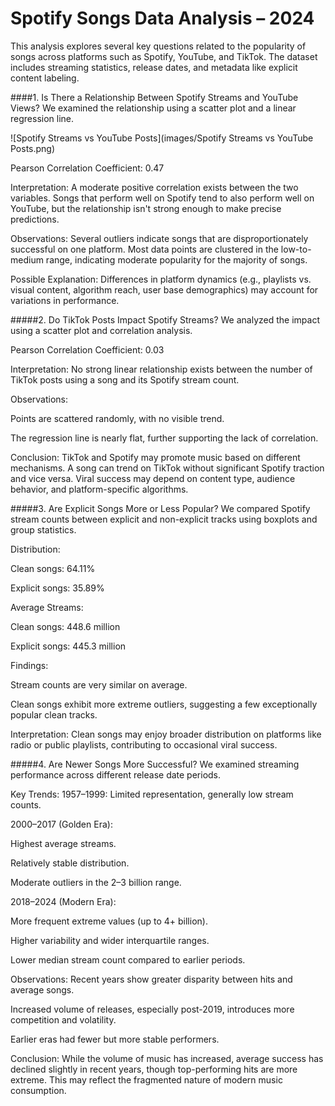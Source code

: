 # Spotify Songs Data Analysis – 2024
 
This analysis explores several key questions related to the popularity of songs across platforms such as Spotify, YouTube, and TikTok. The dataset includes streaming statistics, release dates, and metadata like explicit content labeling.


####1. Is There a Relationship Between Spotify Streams and YouTube Views?
We examined the relationship using a scatter plot and a linear regression line.

![Spotify Streams vs YouTube Posts](images/Spotify Streams vs YouTube Posts.png)


Pearson Correlation Coefficient: 0.47

Interpretation: A moderate positive correlation exists between the two variables. Songs that perform well on Spotify tend to also perform well on YouTube, but the relationship isn't strong enough to make precise predictions.

Observations:
Several outliers indicate songs that are disproportionately successful on one platform.
Most data points are clustered in the low-to-medium range, indicating moderate popularity for the majority of songs.

Possible Explanation:
Differences in platform dynamics (e.g., playlists vs. visual content, algorithm reach, user base demographics) may account for variations in performance.

#####2. Do TikTok Posts Impact Spotify Streams?
We analyzed the impact using a scatter plot and correlation analysis.

Pearson Correlation Coefficient: 0.03

Interpretation:
No strong linear relationship exists between the number of TikTok posts using a song and its Spotify stream count.

Observations:

Points are scattered randomly, with no visible trend.

The regression line is nearly flat, further supporting the lack of correlation.

Conclusion:
TikTok and Spotify may promote music based on different mechanisms. A song can trend on TikTok without significant Spotify traction and vice versa. Viral success may depend on content type, audience behavior, and platform-specific algorithms.

#####3. Are Explicit Songs More or Less Popular?
We compared Spotify stream counts between explicit and non-explicit tracks using boxplots and group statistics.

Distribution:

Clean songs: 64.11%

Explicit songs: 35.89%

Average Streams:

Clean songs: 448.6 million

Explicit songs: 445.3 million

Findings:

Stream counts are very similar on average.

Clean songs exhibit more extreme outliers, suggesting a few exceptionally popular clean tracks.

Interpretation:
Clean songs may enjoy broader distribution on platforms like radio or public playlists, contributing to occasional viral success.

#####4. Are Newer Songs More Successful?
We examined streaming performance across different release date periods.

Key Trends:
1957–1999: Limited representation, generally low stream counts.

2000–2017 (Golden Era):

Highest average streams.

Relatively stable distribution.

Moderate outliers in the 2–3 billion range.

2018–2024 (Modern Era):

More frequent extreme values (up to 4+ billion).

Higher variability and wider interquartile ranges.

Lower median stream count compared to earlier periods.

Observations:
Recent years show greater disparity between hits and average songs.

Increased volume of releases, especially post-2019, introduces more competition and volatility.

Earlier eras had fewer but more stable performers.

Conclusion:
While the volume of music has increased, average success has declined slightly in recent years, though top-performing hits are more extreme. This may reflect the fragmented nature of modern music consumption.

